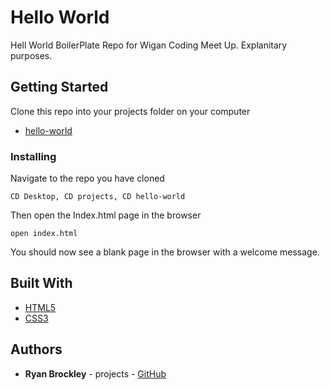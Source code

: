 # Hello World

Hell World BoilerPlate Repo for Wigan Coding Meet Up. Explanitary purposes.

## Getting Started

Clone this repo into your projects folder on your computer

* [hello-world](git@github.com:Wigan-Coding-Meet-Up/hello-world.git)

### Installing

Navigate to the repo you have cloned

```
CD Desktop, CD projects, CD hello-world
```

Then open the Index.html page in the browser

```
open index.html
```

You should now see a blank page in the browser with a welcome message.

## Built With

* [HTML5](https://developer.mozilla.org/en-US/docs/Web/Guide/HTML/HTML5) 
* [CSS3](https://developer.mozilla.org/en-US/docs/Web/CSS/CSS3) 

## Authors

* **Ryan Brockley** - projects - [GitHub](https://github.com/RyBrockers)

